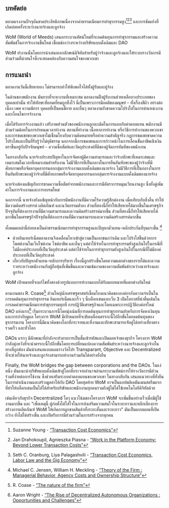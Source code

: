

## บทคัดย่อ

ตลาดแรงงานปัจจุบันขาดประสิทธิภาพเนื่องจากค่าธรรมเนียมการทำธุรกรรมสูง[^1][^2][^3] และการขัดแย้งที่เกิดบ่อยครั้งระหว่างนายจ้างและลูกจ้าง

WoM (World of Meeds) เสนอกระบวนทัศน์ใหม่ที่จะลดต้นทุนการทำธุรกรรมและสร้างความสัมพันธ์ในการจ้างงานขึ้นใหม่ เชื่อมช่องว่างระหว่างบริษัทแบบดั้งเดิมและ DAO

WoM ทำงานนั้นโดยการนำเสนอเอกลักษณ์ดิจิทัลสำหรับผู้ว่าจ้างและลูกจ้างและให้ระบบรางวัลการมีส่วนร่วมที่น่าสนใจซึ่งจะสอดคล้องกับความสนใจของพวกเขา

## การแนะนำ

ตลาดงานวันนี้เสียหายลง ไม่สามารถทำให้พึงพอใจได้ทั้งผู้รับและผู้จ้าง

ในด้านของพนักงาน มันยากที่จะหางานที่เหมาะสม ตลาดงานฝั่งผู้รับงานช่วยเหลือบางประเภทของบุคคลเท่านั้น ทำให้ทักษะที่ยอดเยี่ยมถูกทิ้งไว้ นี่เป็นเพราะการมีอคติของมนุษย์ - ทั้งเรื่องสีผิว อย่างต่อเนื่อง เพศ ความพิการ บุคคลที่เป็นคนขี้อาย และอื่นๆ ตลาดงานยังขาดความโปร่งใสในการตำแหน่งงานและเงื่อนไขการจ้างงาน

เมื่อได้รับการจ้างงานแล้ว เสรีภาพส่วนตัวของพนักงานถูกละเมิดในการแลกกับค่าตอบแทน พนักงานมีส่วนร่วมน้อยในการกำหนดเวลาทำงาน สถานที่ทำงาน เนื้อหาการทำงาน หรือวิธีการทำงานของพวกเขา และการชดเชยของพวกเขาไม่เชื่อมโยงกับความคิดหมายหรือค่าความสำคัญจริง กฎการชดเชยขาดความโปร่งใสและเป็นที่รับรู้ว่าไม่ยุติธรรม นอกจากนี้การชดเชยและการก้าวหน้าในการเลื่อนขั้นอาชีพเชิงเงินตราขึ้นอยู่กับปัจจัยมนุษย์ - ความซื่อสัตย์และวัตถุประสงค์ที่ดีของผู้จัดการทันทีของพนักงาน

ในทางกลับกัน นายจ้างประสบปัญหาในการจัดหาผู้มีความสามารถและว่าจ้างทักษะที่เหมาะสมและเหมาะสมในเวลาที่เหมาะสมสำหรับงาน ไม่มีวิธีการที่เป็นกลางในการยืนยันทักษะของผู้ว่าจ้างที่มีศักยภาพหรือจัดหาบุคลากรนอกกลุ่มการจ้างงานแบบดั้งเดิมของนายจ้าง ไม่มีวิธีการที่เป็นกลางในการยืนยันทักษะของผู้ว่าจ้างที่มีศักยภาพหรือจัดหาบุคลากรนอกกลุ่มการจ้างงานแบบดั้งเดิมของนายจ้าง

นายจ้างต้องเผชิญกับการขาดความซื่อสัตย์จากพนักงานและการมีอัตราการหมุนเวียนงานสูง ซึ่งทั้งคู่เพิ่มค่าในการจ้างงานและการอบรมใหม่

นอกจากนี้ นายจ้างยังเผชิญหน้ากับการมีพนักงานที่มีความไร้ความรู้สึกต่องาน เมื่อเทียบกับสิ่งอื่น ทำให้มีความคิดสร้างสรรค์ ผลิตภัณฑ์ และนวัตกรรมต่ำลง ส่วนที่สองนี้ก็ทำให้เสียหายได้มากขึ้นในเศรษฐกิจปัจจุบันที่ต้องการงานที่มีความสามารถและความคิดสร้างสรรค์มากขึ้น ส่วนที่สองนี้ก็ทำให้เสียหายได้มากขึ้นในเศรษฐกิจปัจจุบันที่ต้องการงานที่มีความสามารถและความคิดสร้างสรรค์มากขึ้น

ทั้งหมดเหล่านี้ย่อยลงเป็นค่าธรรมเนียมการทำธุรกรรมสูงและปัญหาตัวแทน-หลักประกันที่รุนแรงขึ้น [^4]

- ด้วยอินเทอร์เน็ตตลาดงานจึงเคลื่อนไหวเข้าสู่ความเป็นเอกชนกว่าเดิม และโปร่งใสขึ้นด้วยการโพสต์งานในเว็บไซต์งาน ไซต์อาชีพ และอื่นๆ แต่ค่าใช้จ่ายในการทำธุรกรรมยังสูงเกินไปในกรณีที่ไม่มีองค์ประกอบที่เป็นวัตถุประสงค์ แต่ค่าใช้จ่ายในการทำธุรกรรมยังสูงเกินไปในกรณีที่ไม่มีองค์ประกอบที่เป็นวัตถุประสงค์
- เกี่ยวกับปัญหาตัวแทน-หลักการบริหาร เรื่องนี้ถูกสร้างขึ้นโดยความแตกต่างของรายได้และความรวยระหว่างพนักงานกับผู้ถือหุ้นที่เพิ่มขึ้นและความเข้มงวดของความสัมพันธ์ระหว่างนายจ้างและลูกจ้าง

WoM เป้าหมายที่จะแก้ไขทั้งสองด้วยรูปแบบการทำงานแบบได้รับมอบหมายที่แตกต่างกันใหม่

ตามงานของ R. Coase[^5] ส่วนใหญ่นักเศรษฐศาสตร์เชื่อมโยงแนวคิดขององค์กรกับความจำเป็นในการลดต้นทุนการทำธุรกรรม อินเทอร์เน็ตและเร็ว ๆ นี้บล็อกเชนและเว็บ 3 เปิดโอกาสที่น่าตื่นเต้นในการลดค่าธรรมเนียมการทำธุรกรรมทุกที่ การปฏิวัติเศรษฐกิจและโดยเฉพาะการปฏิวัติองค์กรใหม่ DAO แห่งแรก[^6] เริ่มกระบวนการนี้โดยมุ่งเน้นที่การลดต้นทุนการทำธุรกรรมสำหรับการจัดหาเงินทุนและการกำกับดูแล โครงการ WoM มีเป้าหมายที่จะขับเคลื่อนตรรกะนี้ไปอีกขั้นโดยลดต้นทุนของธุรกรรมงาน โครงการนี้มีแนวคิดของโลกที่กระจายและที่งานและทักษะสามารถจับคู่ได้อย่างเที่ยงตรง รวดเร็ว และทั่วโลก

DAOs แรกๆ มีลักษณะที่กำลังจะทำลายการเป็นชั้นเข้ารหัสและเปิดเผยเจ้าของธุรกิจ โครงการ WoM กำลังมุ่งหวังที่จะนำตรรกะนี้ไปอีกขั้นโดยการเปลี่ยนแปลงความสัมพันธ์ระหว่างนายจ้างและลูกจ้างในทางที่ถูกต้อง มันนำเสนอแบบแผนรางวัลโปร Transparant, Objective และ Decentralized ที่จะช่วยให้นายจ้างและลูกจ้างสามารถทำงานร่วมกันได้อย่างยั่งยืน

Finally, the WoM bridges the gap between corporations and the DAOs. ในแง่หนึ่ง มันแนะนำบริษัทแบบดั้งเดิมเข้าสู่โลกที่กระจายอำนาจผ่านกระบวนทัศน์การให้รางวัลการมีส่วนร่วมที่ง่ายต่อการใช้งาน ซึ่งช่วยเสริมระบบค่าตอบแทนของพวกเขา ในทางกลับกัน เสนอแนวทางที่ยั่งยืนในการดำเนินงานและสร้างมูลค่าให้กับ DAO โดยสุดท้าย WoM อาจเป็นแอปพลิเคชันเมนสตรีมแรกที่ทำให้บล็อกเชนเป็นไปได้สำหรับบริษัทและพนักงานทุกคนรวมถึงผู้ไม่ได้ใช้เทคโนโลยีดิจิทัลด้วย

เช่นเดียวกับธุรกิจ Decentralized ใดๆ แนวโน้มของโครงการ WoM จะเพิ่มขึ้นอย่างเร็วเมื่อมีผู้ใช้งานมากขึ้น และ "เพื่อเหตุนี้ ผู้ก่อตั้งได้ใส่ใจในการส่งเสริมความสนใจในระยะยาวและหลีกเลี่ยงการสร้างการผลิตภัณฑ์ WoM ให้เกิดการผูกขาดสินค้าทั้งระยะสั้นและระยะยาว" มันเป็นแบบแผนที่เปิดกว้าง ยังไม่ได้สร้างขึ้น และเปิดรับการมีส่วนร่วมในการสร้างจากทุกคน


[^1]: Suzanne Young - [“Transaction Cost Economics”](https://www.academia.edu/24703426/Transaction_Cost_Economics)
[^2]: Jan Drahokoupil, Agnieszka Piasna - [“Work in the Platform Economy: Beyond Lower Transaction Costs”](https://www.intereconomics.eu/contents/year/2017/number/6/article/work-in-the-platform-economy-beyond-lower-transaction-costs.html)
[^3]: Seth C. Oranburg, Liya Palagashvili - [“Transaction Cost Economics, Labor Law and the Gig Economy”](https://dsc.duq.edu/cgi/viewcontent.cgi?article=1115&context=law-faculty-scholarship)
[^4]: Michael C. Jensen, William H. Meckling - [“Theory of the Firm : Managerial Behavior, Agency Costs and Ownership Structure”](https://www.sfu.ca/~wainwrig/Econ400/jensen-meckling.pdf)
[^5]: R. Coase - [“The nature of the firm”](http://econdse.org/wp-content/uploads/2014/09/firm-coase.pdf)
[^6]: Aaron Wright - [“The Rise of Decentralized Autonomous Organizations : Opportunities and Challenges”](https://stanford-jblp.pubpub.org/pub/rise-of-daos/release/1)

